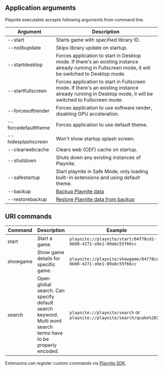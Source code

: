 Application arguments
---------------------

Playnite executable accepts following arguments from command line.

| Argument            | Description                                                                                                                                              |
| ------------------- | -------------------------------------------------------------------------------------------------------------------------------------------------------- |
| --start <gameId>    | Starts game with specified library ID.                                                                                                                   |
| --nolibupdate       | Skips library update on startup.                                                                                                                         |
| --startdesktop      | Forces application to start in Desktop mode. If there's an existing instance already running in Fullscreen mode, it will be switched to Desktop mode.    |
| --startfullscreen   | Forces application to start in Fullscreen mode. If there's an existing instance already running in Desktop mode, it will be switched to Fullscreen mode. |
| --forcesoftrender   | Forces application to use software render, disabling GPU acceleration.                                                                                   |
| --forcedefaulttheme | Forces application to use default theme.                                                                                                                 |
| --hidesplashscreen  | Won't show startup splash screen.                                                                                                                        |
| --clearwebcache     | Clears web (CEF) cache on startup.                                                                                                                       |
| --shutdown          | Shuts down any existing instances of Playnite.                                                                                                           |
| --safestartup       | Start playnite in Safe Mode, only loading built-in extensions and using default theme.                                                                   |
| --backup            | [Backup Playnite data](../library/backup.md)                                                                                                                        |
| --restorebackup     | [Restore Playnite data from backup](../library/backup.md)                                                                                                           |

URI commands
---------------------

| Command  | Description                                                                                                  | Example                                                                |
| -------- | ------------------------------------------------------------------------------------------------------------ | ---------------------------------------------------------------------- |
| start    | Start a game.                                                                                                | `playnite://playnite/start/64f78cd1-0b00-4271-a9e1-89abc55f66cc`       |
| showgame | Show game details for specific game.                                                                         | `playnite://playnite/showgame/64f78cd1-0b00-4271-a9e1-89abc55f66cc`    |
| search   | Open global search. Can specify default search keyword. Multi word search terms have to be properly encoded. | `playnite://playnite/search` or `playnite://playnite/search/quake%203` |

Extensions can register custom commands via [Playnite SDK](../../tutorials/extensions/uriSupport.md).